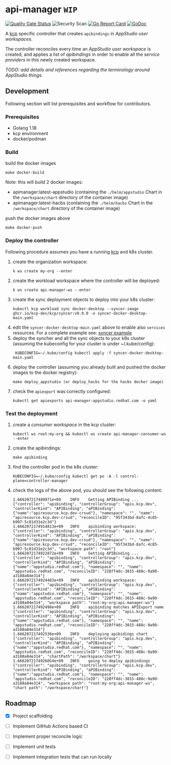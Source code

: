 # api-manager `WIP`
[![Quality Gate Status](https://sonarcloud.io/api/project_badges/measure?project=api-manager&metric=alert_status)](https://sonarcloud.io/summary/new_code?id=api-manager)
![Security Scan](https://github.com/redhat-appstudio/api-manager/actions/workflows/security.yaml/badge.svg
)
[![Go Report Card](https://goreportcard.com/badge/github.com/redhat-appstudio/api-manager)](https://goreportcard.com/report/github.com/redhat-appstudio/api-manager)
[![GoDoc](https://godoc.org/github.com/redhat-appstudio/api-manager?status.png)](https://godoc.org/github.com/redhat-appstudio/api-manager)


A [kcp](https://github.com/kcp-dev/kcp) specific controller that creates `apibindings` in _AppStudio user workspaces_.

The controller reconciles every time an _AppStudio user workspace_ is created, and applies a list of _apibindings_ in order to enable all the _service providers_ in this newly created workspace.


_TODO: add details and references regarding the terminology around AppStudio things._


## Development

Following section will list prerequisites and workflow for contributors.

### Prerequisites

* Golang 1.18
* kcp environment
* docker/podman

### Build

build the docker images
```shell
make docker-build 
```
Note: this will build 2 docker images:
- apimanager:latest-appstudio (containing the `./helm/appstudio` Chart in the `/workspace/chart` directory of the container image)
- apimanager:latest-hacbs (containing the `./helm/hacbs` Chart in the `/workspace/chart` directory of the container image)

push the docker images above
```shell
make docker-push
```

### Deploy the controller

Following procedure assumes you have a running [kcp](https://github.com/kcp-dev/kcp) and k8s cluster.

1. create the organization workspace:
    ```shell
    k ws create my-org --enter
    ```
2. create the workload workspace where the controller will be deployed:
    ```shell
    k ws create api-manager-ws --enter
    ```
3. create the sync deployment objects to deploy into your k8s cluster:
    ```shell
    kubectl kcp workload sync docker-desktop --syncer-image ghcr.io/kcp-dev/kcp/syncer:v0.9.0 -o syncer-docker-desktop-main.yaml
    ```
4. edit the `syncer-docker-desktop-main.yaml` above to  enable also `services` resources. For a complete example see: [syncer example](./test/syncer-docker-desktop-main.yaml)
5. deploy the syncher and all the sync objects to your k8s cluster (assuming the kubeconfig for your cluster is under ~/.kube/config):
   ```shell
    KUBECONFIG=~/.kube/config kubectl apply -f syncer-docker-desktop-main.yaml
   ```
6. deploy the controller (assuming you already built and pushed the docker images to the docker registry):
    ```shell
    make deploy_appstudio (or deploy_hacbs for the hacbs docker image)
    ```
7. check the `apiexport` was correctly configured:
    ```shell
    kubectl get apiexports api-manager-appstudio.redhat.com -o yaml
    ```

### Test the deployment

1. create a _consumer workspace_ in the kcp cluster:
    ```shell
    kubectl ws root:my-org && kubectl ws create api-manager-consumer-ws --enter 
    ```
2. create the apibindings:
   ```shell
   make apibinding
   ```
3. find the controller pod in the k8s cluster:
   ```shell
   KUBECONFIG=~/.kube/config kubectl get po -A -l control-plane=controller-manager 
   ```
4. check the logs of the above pod, you should see the following content:
    ```shell
   1.666207217489971e+09	INFO	Getting APIBinding ...	{"controller": "apibinding", "controllerGroup": "apis.kcp.dev", "controllerKind": "APIBinding", "aPIBinding": {"name":"apiresource.kcp.dev-crsud"}, "namespace": "", "name": "apiresource.kcp.dev-crsud", "reconcileID": "95f343bd-8afc-4c85-b997-5c81d31e2c3d"}
   1.6662072174914813e+09	INFO	apibinding workspace: 	{"controller": "apibinding", "controllerGroup": "apis.kcp.dev", "controllerKind": "APIBinding", "aPIBinding": {"name":"apiresource.kcp.dev-crsud"}, "namespace": "", "name": "apiresource.kcp.dev-crsud", "reconcileID": "95f343bd-8afc-4c85-b997-5c81d31e2c3d", "workspace path": "root"}
   1.6662072174922872e+09	INFO	Getting APIBinding ...	{"controller": "apibinding", "controllerGroup": "apis.kcp.dev", "controllerKind": "APIBinding", "aPIBinding": {"name":"appstudio.redhat.com"}, "namespace": "", "name": "appstudio.redhat.com", "reconcileID": "228ff4dc-3015-488c-9a90-a3188a84e314"}
   1.6662072174924483e+09	INFO	apibinding workspace: 	{"controller": "apibinding", "controllerGroup": "apis.kcp.dev", "controllerKind": "APIBinding", "aPIBinding": {"name":"appstudio.redhat.com"}, "namespace": "", "name": "appstudio.redhat.com", "reconcileID": "228ff4dc-3015-488c-9a90-a3188a84e314", "workspace path": "root:my-org:api-manager-ws"}
   1.666207217492498e+09	INFO	apibinding matches APIExport name	{"controller": "apibinding", "controllerGroup": "apis.kcp.dev", "controllerKind": "APIBinding", "aPIBinding": {"name":"appstudio.redhat.com"}, "namespace": "", "name": "appstudio.redhat.com", "reconcileID": "228ff4dc-3015-488c-9a90-a3188a84e314"}
   1.666207217492536e+09	INFO	deploying apibidings chart	{"controller": "apibinding", "controllerGroup": "apis.kcp.dev", "controllerKind": "APIBinding", "aPIBinding": {"name":"appstudio.redhat.com"}, "namespace": "", "name": "appstudio.redhat.com", "reconcileID": "228ff4dc-3015-488c-9a90-a3188a84e314", "chartPath": "/workspace/chart"}
   1.6662072174926054e+09	INFO	going to deploy apibindings	{"controller": "apibinding", "controllerGroup": "apis.kcp.dev", "controllerKind": "APIBinding", "aPIBinding": {"name":"appstudio.redhat.com"}, "namespace": "", "name": "appstudio.redhat.com", "reconcileID": "228ff4dc-3015-488c-9a90-a3188a84e314", "workspace path": "root:my-org:api-manager-ws", "chart path": "/workspace/chart"}
    ```

## Roadmap

- [x] Project scaffolding
- [ ] Implement GitHub Actions based CI
- [ ] Implement proper reconcile logic
- [ ] Implement unit tests
- [ ] Implement integration tests that can run locally

